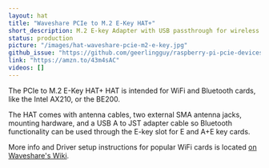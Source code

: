 ```yaml
---
layout: hat
title: "Waveshare PCIe to M.2 E-Key HAT+"
short_description: M.2 E-key Adapter with USB passthrough for wireless devices.
status: production
picture: "/images/hat-waveshare-pcie-m2-e-key.jpg"
github_issue: "https://github.com/geerlingguy/raspberry-pi-pcie-devices/issues/709"
link: "https://amzn.to/43m4sAC"
videos: []
---
```

The PCIe to M.2 E-Key HAT+ HAT is intended for WiFi and Bluetooth cards, like the Intel AX210, or the BE200.

The HAT comes with antenna cables, two external SMA antenna jacks, mounting hardware, and a USB A to JST adapter cable so Bluetooth functionality can be used through the E-key slot for E and A+E key cards.

More info and Driver setup instructions for popular WiFi cards is located [on Waveshare's Wiki](https://www.waveshare.com/wiki/PCIE_TO_M.2_E_KEY_HAT+).